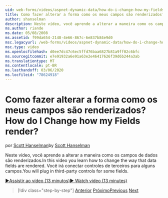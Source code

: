 ```yaml
---
uid: web-forms/videos/aspnet-dynamic-data/how-do-i-change-how-my-fields-render
title: Como fazer alterar a forma como os meus campos são renderizados? | Microsoft Docs
author: shanselman
description: Neste vídeo, você aprende a alterar a maneira como os campos de dados são renderizados. Você irá conectar controles de terceiros para alguns campos.
ms.author: riande
ms.date: 05/08/2008
ms.assetid: f99da654-2148-4e66-867c-6e837b84e9d0
msc.legacyurl: /web-forms/videos/aspnet-dynamic-data/how-do-i-change-how-my-fields-render
msc.type: video
ms.openlocfilehash: d0ee7dc47c6ec5ffd76baa6827b81a9ff02c6bfc
ms.sourcegitcommit: e7e91932a6e91a63e2e46417626f39d6b244a3ab
ms.translationtype: MT
ms.contentlocale: pt-BR
ms.lasthandoff: 03/06/2020
ms.locfileid: "78624918"
---
```

# <a name="how-do-i-change-how-my-fields-render"></a><span data-ttu-id="55a26-105">Como fazer alterar a forma como os meus campos são renderizados?</span><span class="sxs-lookup"><span data-stu-id="55a26-105">How do I Change how my Fields render?</span></span>

<span data-ttu-id="55a26-106">por [Scott Hanselman](https://github.com/shanselman)</span><span class="sxs-lookup"><span data-stu-id="55a26-106">by [Scott Hanselman](https://github.com/shanselman)</span></span>

<span data-ttu-id="55a26-107">Neste vídeo, você aprende a alterar a maneira como os campos de dados são renderizados.</span><span class="sxs-lookup"><span data-stu-id="55a26-107">In this video you learn how to change the way that data fields are rendered.</span></span> <span data-ttu-id="55a26-108">Você irá conectar controles de terceiros para alguns campos.</span><span class="sxs-lookup"><span data-stu-id="55a26-108">You will plug in third-party controls for some fields.</span></span>

[<span data-ttu-id="55a26-109">&#9654;Assistir ao vídeo (13 minutos)</span><span class="sxs-lookup"><span data-stu-id="55a26-109">&#9654; Watch video (13 minutes)</span></span>](https://channel9.msdn.com/Blogs/ASP-NET-Site-Videos/how-do-i-change-how-my-fields-render)

> [!div class="step-by-step"]
> <span data-ttu-id="55a26-110">[Anterior](how-do-i-enable-inline-gridview-editing.md)
> [Próximo](how-do-i-handle-business-logic-exceptions.md)</span><span class="sxs-lookup"><span data-stu-id="55a26-110">[Previous](how-do-i-enable-inline-gridview-editing.md)
[Next](how-do-i-handle-business-logic-exceptions.md)</span></span>
